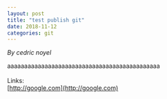 ```yaml
---
layout: post
title: "test publish git"
date: 2018-11-12
categories: git
---
```


*By cedric noyel*

aaaaaaaaaaaaaaaaaaaaaaaaaaaaaaaaaaaaaaaaaaaaa<br /><br />Links:<br />[http://google.com](http://google.com)